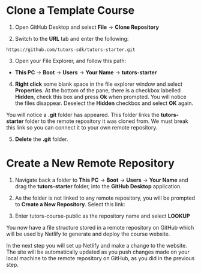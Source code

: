 # Clone a Template Course

1. Open GitHub Desktop and select **File** -> **Clone Repository**


2. Switch to the **URL** tab and enter the following:

~~~
https://github.com/tutors-sdk/tutors-starter.git
~~~

3. Open your File Explorer, and follow this path:

  - **This PC** -> **Boot** -> **Users** -> **Your Name** -> **tutors-starter**


4. **Right click** some blank space in the file explorer window and select **Properties**. At the bottom of the pane, there is a checkbox labelled **Hidden**, check this box and press **Ok** when prompted. You will notice the files disappear. Deselect the **Hidden** checkbox and select **OK** again.


You will notice a **.git** folder has appeared. This folder links the **tutors-starter** folder to the remote repository it was cloned from. We must break this link so you can connect it to your own remote repository.

5. **Delete** the **.git** folder.  


# Create a New Remote Repository

1. Navigate back a folder to **This PC** -> **Boot** -> **Users** -> **Your Name** and drag the **tutors-starter** folder, into the **GitHub Desktop** application.

2. As the folder is not linked to any remote repository, you will be prompted to **Create a New Repository**. Select this link:

3. Enter tutors-course-public as the repository name and select **LOOKUP**

You now have a file structure stored in a remote repository on GitHub which will be used by Netlify to generate and deploy the course website. 

In the next step you will set up Netlify and make a change to the website. The site will be automatically updated as you push changes made on your local machine to the remote repository on GitHub, as you did in the previous step.